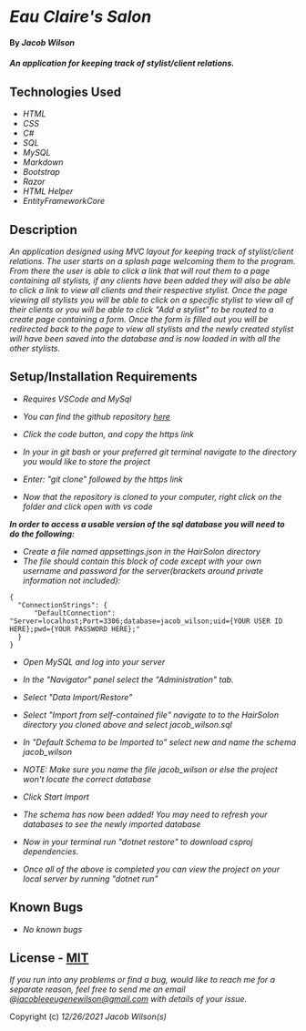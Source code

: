 # _Eau Claire's Salon_

#### By _**Jacob Wilson**_

#### _An application for keeping track of stylist/client relations._

## Technologies Used

* _HTML_
* _CSS_
* _C#_
* _SQL_
* _MySQL_
* _Markdown_
* _Bootstrap_
* _Razor_
* _HTML Helper_
* _EntityFrameworkCore_


## Description

_An application designed using MVC layout for keeping track of stylist/client relations. The user starts on a splash page welcoming them to the program. From there the user is able to click a link that will rout them to a page containing all stylists, if any clients have been added they will also be able to click a link to view all clients and their respective stylist. Once the page viewing all stylists you will be able to click on a specific stylist to view all of their clients or you will be able to click "Add a stylist" to be routed to a create page containing a form. Once the form is filled out you will be redirected back to the page to view all stylists and the newly created stylist will have been saved into the database and is now loaded in with all the other stylists._

## Setup/Installation Requirements
* _Requires VSCode and MySql_

* _You can find the github repository [here]()_
* _Click the code button, and copy the https link_
* _In your in git bash or your preferred git terminal navigate to the directory you would like to store the project_
* _Enter: "git clone" followed by the https link_
* _Now that the repository is cloned to your computer, right click on the folder and click open with vs code_

_**In order to access a usable version of the sql database you will need to do the following:**_

* _Create a file named appsettings.json in the HairSolon directory_
* _The file should contain this block of code except with your own username and password for the server(brackets around private information not included):_
```
{
  "ConnectionStrings": {
      "DefaultConnection": "Server=localhost;Port=3306;database=jacob_wilson;uid={YOUR USER ID HERE};pwd={YOUR PASSWORD HERE};"
  }
}
```
* _Open MySQL and log into your server_
* _In the "Navigator" panel select the "Administration" tab._
* _Select "Data Import/Restore"_
* _Select "Import from self-contained file" navigate to to the HairSolon directory you cloned above and select jacob\_wilson.sql_
* _In "Default Schema to be Imported to" select new and name the schema jacob\_wilson_
* _NOTE: Make sure you name the file jacob\_wilson or else the project won't locate the correct database_
* _Click Start Import_
* _The schema has now been added! You may need to refresh your databases to see the newly imported database_

* _Now in your terminal run "dotnet restore" to download csproj dependencies._
 * _Once all of the above is completed you can view the project on your local server by running "dotnet run"_

## Known Bugs

* _No known bugs_

## License - [MIT](https://opensource.org/licenses/MIT)

_If you run into any problems or find a bug, would like to reach me for a separate reason, feel free to send me an email @jacobleeeugenewilson@gmail.com with details of your issue._

Copyright (c) _12/26/2021_ _Jacob Wilson(s)_